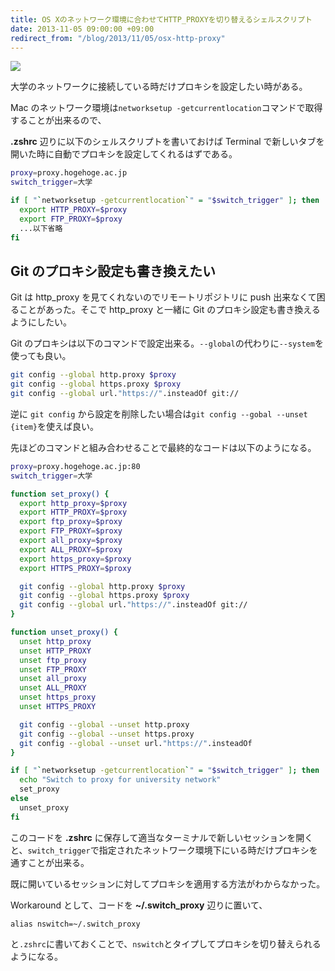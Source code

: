 ```yaml
---
title: OS Xのネットワーク環境に合わせてHTTP_PROXYを切り替えるシェルスクリプト
date: 2013-11-05 09:00:00 +09:00
redirect_from: "/blog/2013/11/05/osx-http-proxy"
---
```


![](/uploads/osx-http-proxy.png)

大学のネットワークに接続している時だけプロキシを設定したい時がある。

Mac のネットワーク環境は`networksetup -getcurrentlocation`コマンドで取得することが出来るので、

**.zshrc** 辺りに以下のシェルスクリプトを書いておけば Terminal で新しいタブを開いた時に自動でプロキシを設定してくれるはずである。

```bash
proxy=proxy.hogehoge.ac.jp
switch_trigger=大学

if [ "`networksetup -getcurrentlocation`" = "$switch_trigger" ]; then
  export HTTP_PROXY=$proxy
  export FTP_PROXY=$proxy
  ...以下省略
fi
```

## Git のプロキシ設定も書き換えたい

Git は http_proxy を見てくれないのでリモートリポジトリに push 出来なくて困ることがあった。そこで http_proxy と一緒に Git のプロキシ設定も書き換えるようにしたい。

Git のプロキシは以下のコマンドで設定出来る。`--global`の代わりに`--system`を使っても良い。

```bash
git config --global http.proxy $proxy
git config --global https.proxy $proxy
git config --global url."https://".insteadOf git://
```

逆に `git config` から設定を削除したい場合は`git config --gobal --unset {item}`を使えば良い。

先ほどのコマンドと組み合わせることで最終的なコードは以下のようになる。

```bash:switch_proxy.sh
proxy=proxy.hogehoge.ac.jp:80
switch_trigger=大学

function set_proxy() {
  export http_proxy=$proxy
  export HTTP_PROXY=$proxy
  export ftp_proxy=$proxy
  export FTP_PROXY=$proxy
  export all_proxy=$proxy
  export ALL_PROXY=$proxy
  export https_proxy=$proxy
  export HTTPS_PROXY=$proxy

  git config --global http.proxy $proxy
  git config --global https.proxy $proxy
  git config --global url."https://".insteadOf git://
}

function unset_proxy() {
  unset http_proxy
  unset HTTP_PROXY
  unset ftp_proxy
  unset FTP_PROXY
  unset all_proxy
  unset ALL_PROXY
  unset https_proxy
  unset HTTPS_PROXY

  git config --global --unset http.proxy
  git config --global --unset https.proxy
  git config --global --unset url."https://".insteadOf
}

if [ "`networksetup -getcurrentlocation`" = "$switch_trigger" ]; then
  echo "Switch to proxy for university network"
  set_proxy
else
  unset_proxy
fi
```

このコードを **.zshrc** に保存して適当なターミナルで新しいセッションを開くと、`switch_trigger`で指定されたネットワーク環境下にいる時だけプロキシを通すことが出来る。

既に開いているセッションに対してプロキシを適用する方法がわからなかった。

Workaround として、コードを **~/.switch_proxy** 辺りに置いて、

```bash:~/.zshrc
alias nswitch=~/.switch_proxy

```
と`.zshrc`に書いておくことで、`nswitch`とタイプしてプロキシを切り替えられるようになる。
```
